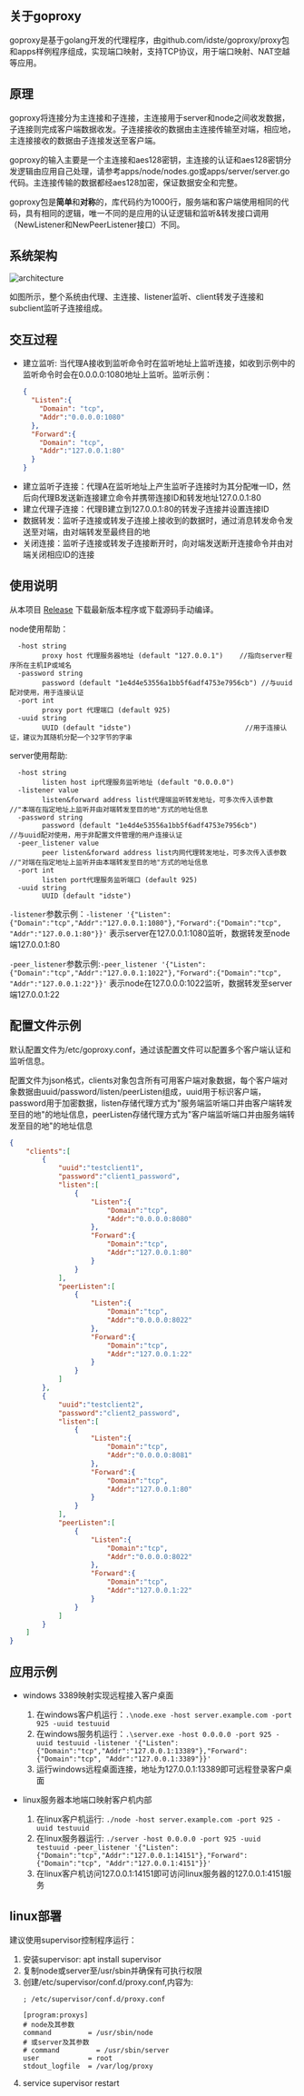 ## 关于goproxy

goproxy是基于golang开发的代理程序，由github.com/idste/goproxy/proxy包和apps样例程序组成，实现端口映射，支持TCP协议，用于端口映射、NAT空越等应用。

## 原理

goproxy将连接分为主连接和子连接，主连接用于server和node之间收发数据，子连接则完成客户端数据收发。子连接接收的数据由主连接传输至对端，相应地，主连接接收的数据由子连接发送至客户端。

goproxy的输入主要是一个主连接和aes128密钥，主连接的认证和aes128密钥分发逻辑由应用自己处理，请参考apps/node/nodes.go或apps/server/server.go代码。主连接传输的数据都经aes128加密，保证数据安全和完整。

goproxy包是**简单**和**对称**的，库代码约为1000行，服务端和客户端使用相同的代码，具有相同的逻辑，唯一不同的是应用的认证逻辑和监听&转发接口调用（NewListener和NewPeerListener接口）不同。

## 系统架构

![architecture](/doc/pic/goproxy.png)

如图所示，整个系统由代理、主连接、listener监听、client转发子连接和subclient监听子连接组成。

## 交互过程

- 建立监听: 当代理A接收到监听命令时在监听地址上监听连接，如收到示例中的监听命令时会在0.0.0.0:1080地址上监听。监听示例：
    ```json
    {
      "Listen":{
        "Domain": "tcp",
        "Addr":"0.0.0.0:1080"
      },
      "Forward":{
        "Domain": "tcp",
        "Addr":"127.0.0.1:80"
      }
    }
    ```
- 建立监听子连接：代理A在监听地址上产生监听子连接时为其分配唯一ID，然后向代理B发送新连接建立命令并携带连接ID和转发地址127.0.0.1:80
- 建立代理子连接：代理B建立到127.0.0.1:80的转发子连接并设置连接ID
- 数据转发：监听子连接或转发子连接上接收到的数据时，通过消息转发命令发送至对端，由对端转发至最终目的地
- 关闭连接：监听子连接或转发子连接断开时，向对端发送断开连接命令并由对端关闭相应ID的连接

## 使用说明

从本项目 [Release](https://github.com/idste/goproxy/releases) 下载最新版本程序或下载源码手动编译。

node使用帮助：
```
  -host string
        proxy host 代理服务器地址 (default "127.0.0.1")    //指向server程序所在主机IP或域名
  -password string
        password (default "1e4d4e53556a1bb5f6adf4753e7956cb") //与uuid配对使用，用于连接认证
  -port int
        proxy port 代理端口 (default 925)
  -uuid string
        UUID (default "idste")                            //用于连接认证，建议为其随机分配一个32字节的字串
```

server使用帮助:

```
  -host string
        listen host ip代理服务监听地址 (default "0.0.0.0")
  -listener value
        listen&forward address list代理端监听转发地址，可多次传入该参数    //"本端在指定地址上监听并由对端转发至目的地"方式的地址信息
  -password string
        password (default "1e4d4e53556a1bb5f6adf4753e7956cb")              //与uuid配对使用，用于非配置文件管理的用户连接认证
  -peer_listener value
        peer listen&forward address list内网代理转发地址，可多次传入该参数 //"对端在指定地址上监听并由本端转发至目的地"方式的地址信息
  -port int
        listen port代理服务监听端口 (default 925)
  -uuid string
        UUID (default "idste")
```

`-listener`参数示例：`-listener '{"Listen":{"Domain":"tcp","Addr":"127.0.0.1:1080"},"Forward":{"Domain":"tcp", "Addr":"127.0.0.1:80"}}'` 表示server在127.0.0.1:1080监听，数据转发至node端127.0.0.1:80

`-peer_listener`参数示例:`-peer_listener '{"Listen":{"Domain":"tcp","Addr":"127.0.0.1:1022"},"Forward":{"Domain":"tcp", "Addr":"127.0.0.1:22"}}'` 表示node在127.0.0.0:1022监听，数据转发至server端127.0.0.1:22

## 配置文件示例

默认配置文件为/etc/goproxy.conf，通过该配置文件可以配置多个客户端认证和监听信息。

配置文件为json格式，clients对象包含所有可用客户端对象数据，每个客户端对象数据由uuid/password/listen/peerListen组成，uuid用于标识客户端，password用于加密数据，listen存储代理方式为"服务端监听端口并由客户端转发至目的地"的地址信息，peerListen存储代理方式为"客户端监听端口并由服务端转发至目的地"的地址信息
```json
{
    "clients":[
        {
            "uuid":"testclient1",
            "password":"client1_password",
            "listen":[
                {
                    "Listen":{
                        "Domain":"tcp",
                        "Addr":"0.0.0.0:8080"
                    },
                    "Forward":{
                        "Domain":"tcp",
                        "Addr":"127.0.0.1:80"
                    }
                }
            ],
            "peerListen":[
                {
                    "Listen":{
                        "Domain":"tcp",
                        "Addr":"0.0.0.0:8022"
                    },
                    "Forward":{
                        "Domain":"tcp",
                        "Addr":"127.0.0.1:22"
                    }
                }
            ]
        },
        {
            "uuid":"testclient2",
            "password":"client2_password",
            "listen":[
                {
                    "Listen":{
                        "Domain":"tcp",
                        "Addr":"0.0.0.0:8081"
                    },
                    "Forward":{
                        "Domain":"tcp",
                        "Addr":"127.0.0.1:80"
                    }
                }
            ],
            "peerListen":[
                {
                    "Listen":{
                        "Domain":"tcp",
                        "Addr":"0.0.0.0:8022"
                    },
                    "Forward":{
                        "Domain":"tcp",
                        "Addr":"127.0.0.1:22"
                    }
                }
            ]
        }
    ]
}
```

## 应用示例

- windows 3389映射实现远程接入客户桌面
  
  1. 在windows客户机运行：`.\node.exe -host server.example.com -port 925 -uuid testuuid`
  2. 在windows服务机运行：`.\server.exe -host 0.0.0.0 -port 925 -uuid testuuid -listener '{"Listen":{"Domain":"tcp","Addr":"127.0.0.1:13389"},"Forward":{"Domain":"tcp", "Addr":"127.0.0.1:3389"}}'`
  3. 运行windows远程桌面连接，地址为127.0.0.1:13389即可远程登录客户桌面
  
- linux服务器本地端口映射客户机内部

  1. 在linux客户机运行: `./node -host server.example.com -port 925 -uuid testuuid`
  2. 在linux服务器运行: `./server -host 0.0.0.0 -port 925 -uuid testuuid -peer_listener '{"Listen":{"Domain":"tcp","Addr":"127.0.0.1:14151"},"Forward":{"Domain":"tcp", "Addr":"127.0.0.1:4151"}}'`
  3. 在linux客户机访问127.0.0.1:14151即可访问linux服务器的127.0.0.1:4151服务
  
## linux部署

建议使用supervisor控制程序运行：
1. 安装supervisor: apt install supervisor 
2. 复制node或server至/usr/sbin并确保有可执行权限
3. 创建/etc/supervisor/conf.d/proxy.conf,内容为:
    ```shell script
    ; /etc/supervisor/conf.d/proxy.conf
    
    [program:proxys]
    # node及其参数
    command         = /usr/sbin/node
    # 或server及其参数
    # command         = /usr/sbin/server
    user            = root
    stdout_logfile  = /var/log/proxy
    ```
4. service supervisor restart